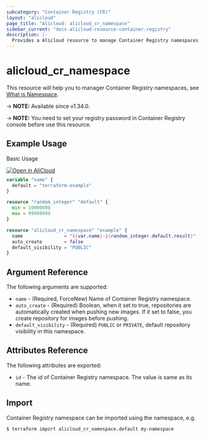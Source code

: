 ```yaml
---
subcategory: "Container Registry (CR)"
layout: "alicloud"
page_title: "Alicloud: alicloud_cr_namespace"
sidebar_current: "docs-alicloud-resource-container-registry"
description: |-
  Provides a Alicloud resource to manage Container Registry namespaces.
---
```


# alicloud_cr_namespace

This resource will help you to manager Container Registry namespaces, see [What is Namespace](https://www.alibabacloud.com/help/en/acr/developer-reference/api-cr-2018-12-01-createnamespace).

-> **NOTE:** Available since v1.34.0.

-> **NOTE:** You need to set your registry password in Container Registry console before use this resource.

## Example Usage

Basic Usage

<div style="display: block;margin-bottom: 40px;"><div class="oics-button" style="float: right;position: absolute;margin-bottom: 10px;">
  <a href="https://api.aliyun.com/terraform?resource=alicloud_cr_namespace&exampleId=2f2d0fca-8564-48f6-df56-08cb39ad22b9389ee75a&activeTab=example&spm=docs.r.cr_namespace.0.2f2d0fca85&intl_lang=EN_US" target="_blank">
    <img alt="Open in AliCloud" src="https://img.alicdn.com/imgextra/i1/O1CN01hjjqXv1uYUlY56FyX_!!6000000006049-55-tps-254-36.svg" style="max-height: 44px; max-width: 100%;">
  </a>
</div></div>

```terraform
variable "name" {
  default = "terraform-example"
}

resource "random_integer" "default" {
  min = 10000000
  max = 99999999
}

resource "alicloud_cr_namespace" "example" {
  name               = "${var.name}-${random_integer.default.result}"
  auto_create        = false
  default_visibility = "PUBLIC"
}
```

## Argument Reference

The following arguments are supported:

* `name` - (Required, ForceNew) Name of Container Registry namespace.
* `auto_create` - (Required) Boolean, when it set to true, repositories are automatically created when pushing new images. If it set to false, you create repository for images before pushing.
* `default_visibility` - (Required) `PUBLIC` or `PRIVATE`, default repository visibility in this namespace.

## Attributes Reference

The following attributes are exported:

* `id` - The id of Container Registry namespace. The value is same as its name.

## Import

Container Registry namespace can be imported using the namespace, e.g.

```shell
$ terraform import alicloud_cr_namespace.default my-namespace
```
